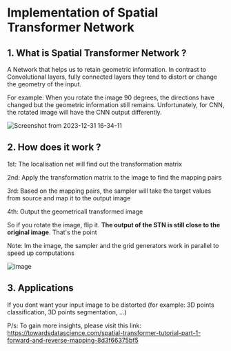 # Implementation of Spatial Transformer Network 

## 1. What is Spatial Transformer Network ?
A Network that helps us to retain geometric information. In contrast to Convolutional layers, fully connected layers they tend to distort or change the geometry of the input.

For example: When you rotate the image 90 degrees, the directions have changed but the geometric information still remains. Unfortunately, for CNN, the rotated image will have the CNN output differently. 

![Screenshot from 2023-12-31 16-34-11](https://github.com/Mikyx-1/Computer-Vision-Models/assets/92131994/06c6530b-d8fe-4877-8cc6-8bb586f364c0)


## 2. How does it work ?
1st: The localisation net will find out the transformation matrix 

2nd: Apply the transformation matrix to the image to find the mapping pairs

3rd: Based on the mapping pairs, the sampler will take the target values from source and map it to the output image

4th: Output the geometricall transformed image  

So if you rotate the image, flip it. **The output of the STN is still close to the original image**. That's the point

Note: Im the image, the sampler and the grid generators work in parallel to speed up computations

![image](https://github.com/Mikyx-1/Computer-Vision-Models/assets/92131994/8c236b93-b3b0-406d-86da-9aa5971f3bfe)

## 3. Applications
If you dont want your input image to be distorted (for example: 3D points classification, 3D points segmentation, ...)
 
P/s: To gain more insights, please visit this link: https://towardsdatascience.com/spatial-transformer-tutorial-part-1-forward-and-reverse-mapping-8d3f66375bf5 

